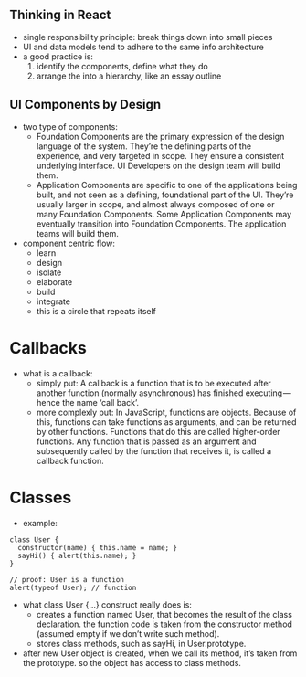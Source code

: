 ## Thinking in React
* single responsibility principle: break things down into small pieces 
* UI and data models tend to adhere to the same info architecture
* a good practice is:
    1. identify the components, define what they do
    2. arrange the into a hierarchy, like an essay outline 

## UI Components by Design
* two type of components:
    * Foundation Components are the primary expression of the design language of the system. They’re the defining parts of the experience, and very targeted in scope. They ensure a consistent underlying interface. UI Developers on the design team will build them.
    * Application Components are specific to one of the applications being built, and not seen as a defining, foundational part of the UI. They’re usually larger in scope, and almost always composed of one or many Foundation Components. Some Application Components may eventually transition into Foundation Components. The application teams will build them.
* component centric flow:
    * learn
    * design
    * isolate
    * elaborate
    * build
    * integrate
    * this is a circle that repeats itself 

# Callbacks
* what is a callback:
    * simply put: A callback is a function that is to be executed after another function (normally asynchronous) has finished executing — hence the name ‘call back’.
    * more complexly put: In JavaScript, functions are objects. Because of this, functions can take functions as arguments, and can be returned by other functions. Functions that do this are called higher-order functions. Any function that is passed as an argument and subsequently called by the function that receives it, is called a callback function.

# Classes
* example:

```
class User {
  constructor(name) { this.name = name; }
  sayHi() { alert(this.name); }
}

// proof: User is a function
alert(typeof User); // function
```
* what class User {...} construct really does is:
    * creates a function named User, that becomes the result of the class declaration. the function code is taken from the constructor method (assumed empty if we don’t write such method).
    * stores class methods, such as sayHi, in User.prototype.
* after new User object is created, when we call its method, it’s taken from the prototype. so the object has access to class methods.
